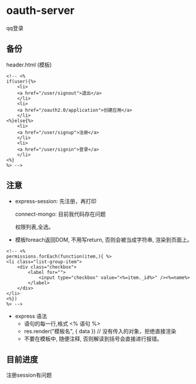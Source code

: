 # oauth-server
qq登录

## 备份

header.html (模板)
```
<!-- <%
if(user){%>
    <li>
    <a href="/user/signout">退出</a>
    </li>
    <li>
    <a href="/oauth2.0/application">创建应用</a>
    </li>
<%}else{%>
    <li>
    <a href="/user/signup">注册</a>
    </li>
    <li>
    <a href="/user/signin">登录</a>
    </li>
<%}
%> -->
```

## 注意

* express-session: 先注册，再打印

  connect-mongo: 目前我代码存在问题

  权限列表,全选。

* 模板foreach返回DOM, 不用写return, 否则会被当成字符串, 渲染到页面上。

```
<!-- <%
permissions.forEach(function(item,){ %>
<li class="list-group-item">
    <div class="checkbox">
        <label for="">
            <input type="checkbox" value="<%=item._id%>" /><%=name%>
        </label>
    </div>
</li>
<%})
%> -->
```

* express 语法
    * 语句的每一行,格式 <% 语句 %>
    * res.render("模板名", { data }) // 没有传入的对象，拒绝直接渲染
    * 不要在模板中, 随便注释, 否则解读到括号会直接进行报错。

## 目前进度

注册session有问题